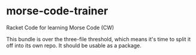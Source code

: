 morse-code-trainer
==================

Racket Code for learning Morse Code (CW)

This bundle is over the three-file threshold, which means it's time to split it off into
its own repo. It should be usable as a package.

